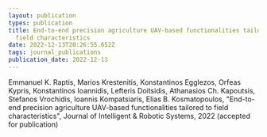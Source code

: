 ```yaml
---
layout: publication
types: publication
title: End-to-end precision agriculture UAV-based functionalities tailored to
  field characteristics
date: 2022-12-13T20:26:55.652Z
tags: journal_publications
publication_date: 2022-12-13
---
```

<!--StartFragment-->

Emmanuel K. Raptis, Marios Krestenitis, Konstantinos Egglezos, Orfeas Kypris, Konstantinos Ioannidis, Lefteris Doitsidis, Athanasios Ch. Kapoutsis, Stefanos Vrochidis, Ioannis Kompatsiaris, Elias B. Kosmatopoulos, "End-to-end precision agriculture UAV-based functionalities tailored to field characteristics", Journal of Intelligent & Robotic Systems, 2022 (accepted for publication)

<!--EndFragment-->